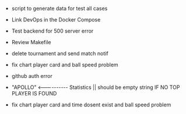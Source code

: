 - script to generate data for test all cases
- Link DevOps in the Docker Compose
- Test backend for 500 server error
- Review Makefile

- delete tournament and send match notif
- fix chart player card and ball speed problem
- github auth error
- "APOLLO" <---------- Statistics || should be empty string IF NO TOP PLAYER IS FOUND
- fix chart player card and time dosent exist and ball speed problem
